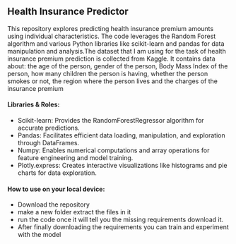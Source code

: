 ## Health Insurance Predictor

This repository explores predicting health insurance premium amounts using individual characteristics. The code leverages the Random Forest algorithm and various Python libraries like scikit-learn and pandas for data manipulation and analysis.The dataset that I am using for the task of health insurance premium prediction is collected from Kaggle. It contains data about: the age of the person, gender of the person, Body Mass Index of the person, how many children the person is having, whether the person smokes or not, the region where the person lives and the charges of the insurance premium

#### Libraries & Roles:

 - Scikit-learn: Provides the RandomForestRegressor algorithm for accurate predictions.
 - Pandas: Facilitates efficient data loading, manipulation, and exploration through DataFrames.
 - Numpy: Enables numerical computations and array operations for feature engineering and model training.
 - Plotly.express: Creates interactive visualizations like histograms and pie charts for data exploration.
#### How to use on your local device:
 - Download the repository
 - make a new folder extract the files in it
 - run the code once it will tell you the missing requirements download it.
 - After finally downloading the requirements you can train and experiment with the model
